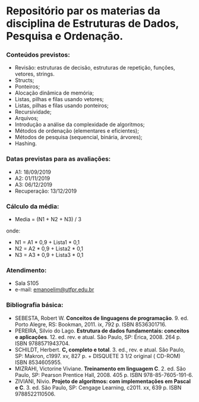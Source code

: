# Repositório par os materias da disciplina de Estruturas de Dados, Pesquisa e Ordenação.

### Conteúdos previstos:
- Revisão: estruturas de decisão, estruturas de repetição, funções, vetores, strings.
- Structs;
- Ponteiros;
- Alocação dinâmica de memória;
- Listas, pilhas e filas usando vetores;
- Listas, pilhas e filas usando ponteiros;
- Recursividade;
- Arquivos;
- Introdução a análise da complexidade de algoritmos;
- Métodos de ordenação (elementares e eficientes);
- Métodos de pesquisa (sequencial, binária, árvores);
- Hashing.


### Datas previstas para as avaliações:
- A1: 18/09/2019
- A2: 01/11/2019
- A3: 06/12/2019
- Recuperação: 13/12/2019

### Cálculo da média:
- Media = (N1 + N2 + N3) / 3

onde:
- N1 = A1 * 0,9 + Lista1 * 0,1
- N2 = A2 * 0,9 + Lista2 * 0,1
- N3 = A3 * 0,9 + Lista3 * 0,1

### Atendimento:
- Sala S105
- e-mail: emanoelim@utfpr.edu.br

### Bibliografia básica:
- SEBESTA, Robert W. **Conceitos de linguagens de programação**. 9. ed. Porto Alegre, RS: Bookman, 2011. ix, 792 p. ISBN 8536301716.
- PEREIRA, Silvio do Lago. **Estrutura de dados fundamentais: conceitos e aplicações**. 12. ed. rev. e atual. São Paulo, SP: Érica, 2008. 264 p. ISBN 9788571943704.
- SCHILDT, Herbert. **C, completo e total**. 3. ed., rev. e atual. São Paulo, SP: Makron, c1997. xv, 827 p. + DISQUETE 3 1/2 original ( CD-ROM) ISBN 8534605955.
- MIZRAHI, Victorine Viviane. **Treinamento em linguagem C**. 2. ed. São Paulo, SP: Pearson Prentice Hall, 2008. 405 p. ISBN 978-85-7605-191-6.
- ZIVIANI, Nivio. **Projeto de algorítmos: com implementações em Pascal e C**. 3. ed. São Paulo, SP: Cengage Learning, c2011. xx, 639 p. ISBN 9788522110506. 
